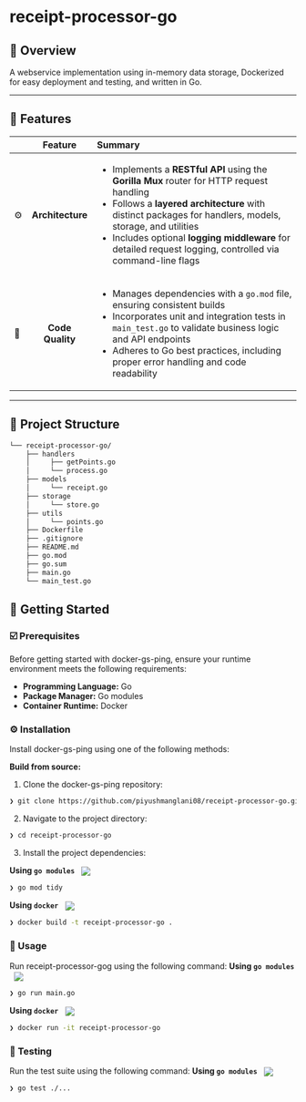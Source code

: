 # receipt-processor-go

## 📍 Overview

A webservice implementation using in-memory data storage, Dockerized for easy deployment and testing, and written in Go.

---

## 👾 Features

|      | Feature         | Summary       |
| :--- | :---:           | :---          |
| ⚙️  | **Architecture**  | <ul><li>Implements a **RESTful API** using the **Gorilla Mux** router for HTTP request handling</li><li>Follows a **layered architecture** with distinct packages for handlers, models, storage, and utilities</li><li>Includes optional **logging middleware** for detailed request logging, controlled via command-line flags</li></ul> |
| 🔩 | **Code Quality**  | <ul><li>Manages dependencies with a `go.mod` file, ensuring consistent builds</li><li>Incorporates unit and integration tests in `main_test.go` to validate business logic and API endpoints</li><li>Adheres to Go best practices, including proper error handling and code readability</li></ul> |

---

## 📁 Project Structure

```sh
└── receipt-processor-go/
    ├── handlers
    │     ├── getPoints.go
    │     └── process.go
    ├── models
    │     └── receipt.go
    ├── storage
    │     └── store.go
    ├── utils
    │     └── points.go
    ├── Dockerfile
    ├── .gitignore
    ├── README.md
    ├── go.mod
    ├── go.sum
    ├── main.go
    └── main_test.go
```

## 🚀 Getting Started

### ☑️ Prerequisites

Before getting started with docker-gs-ping, ensure your runtime environment meets the following requirements:

- **Programming Language:** Go
- **Package Manager:** Go modules
- **Container Runtime:** Docker


### ⚙️ Installation

Install docker-gs-ping using one of the following methods:

**Build from source:**

1. Clone the docker-gs-ping repository:
```sh
❯ git clone https://github.com/piyushmanglani08/receipt-processor-go.git
```

2. Navigate to the project directory:
```sh
❯ cd receipt-processor-go
```

3. Install the project dependencies:


**Using `go modules`** &nbsp; [<img align="center" src="https://img.shields.io/badge/Go-00ADD8.svg?style={badge_style}&logo=go&logoColor=white" />](https://golang.org/)

```sh
❯ go mod tidy
```


**Using `docker`** &nbsp; [<img align="center" src="https://img.shields.io/badge/Docker-2CA5E0.svg?style={badge_style}&logo=docker&logoColor=white" />](https://www.docker.com/)

```sh
❯ docker build -t receipt-processor-go .


```




### 🤖 Usage
Run receipt-processor-gog using the following command:
**Using `go modules`** &nbsp; [<img align="center" src="https://img.shields.io/badge/Go-00ADD8.svg?style={badge_style}&logo=go&logoColor=white" />](https://golang.org/)

```sh
❯ go run main.go
```


**Using `docker`** &nbsp; [<img align="center" src="https://img.shields.io/badge/Docker-2CA5E0.svg?style={badge_style}&logo=docker&logoColor=white" />](https://www.docker.com/)

```sh
❯ docker run -it receipt-processor-go
```


### 🧪 Testing
Run the test suite using the following command:
**Using `go modules`** &nbsp; [<img align="center" src="https://img.shields.io/badge/Go-00ADD8.svg?style={badge_style}&logo=go&logoColor=white" />](https://golang.org/)

```sh
❯ go test ./...
```
